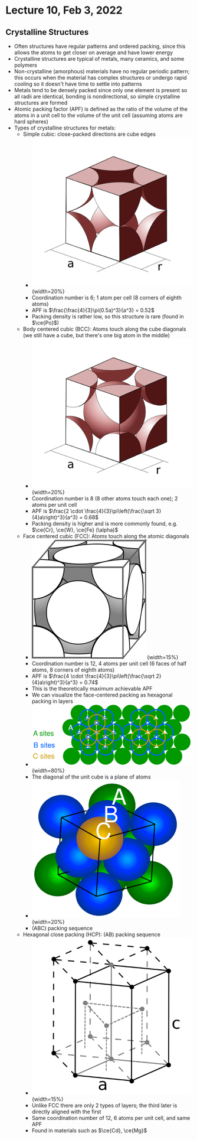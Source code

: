 # Lecture 10, Feb 3, 2022

## Crystalline Structures

* Often structures have regular patterns and ordered packing, since this allows the atoms to get closer on average and have lower energy
* Crystalline structures are typical of metals, many ceramics, and some polymers
* Non-crystalline (amorphous) materials have no regular periodic pattern; this occurs when the material has complex structures or undergo rapid cooling so it doesn't have time to settle into patterns
* Metals tend to be densely packed since only one element is present so all radii are identical, bonding is nondirectional, so simple crystalline structures are formed
* Atomic packing factor (APF) is defined as the ratio of the volume of the atoms in a unit cell to the volume of the unit cell (assuming atoms are hard spheres)
* Types of crystalline structures for metals:
	* Simple cubic: close-packed directions are cube edges
		* ![Simple cubic](imgs/sc.svg){width=20%}
		* Coordination number is 6; 1 atom per cell (8 corners of eighth atoms)
		* APF is $\frac{\frac{4}{3}\pi(0.5a)^3}{a^3} = 0.52$
		* Packing density is rather low, so this structure is rare (found in $\ce{Po}$)
	* Body centered cubic (BCC): Atoms touch along the cube diagonals (we still have a cube, but there's one big atom in the middle)
		* ![Body centered cubic](imgs/bcc.svg){width=20%}
		* Coordination number is 8 (8 other atoms touch each one); 2 atoms per unit cell
		* APF is $\frac{2 \cdot \frac{4}{3}\pi\left(\frac{\sqrt 3}{4}a\right)^3}{a^3} = 0.68$
		* Packing density is higher and is more commonly found, e.g. $\ce{Cr}, \ce{W}, \ce{Fe} (\alpha)$
	* Face centered cubic (FCC): Atoms touch along the atomic diagonals
		* ![Face centered cubic](imgs/fcc.svg){width=15%}
		* Coordination number is 12, 4 atoms per unit cell (6 faces of half atoms, 8 corners of eighth atoms)
		* APF is $\frac{4 \cdot \frac{4}{3}\pi\left(\frac{\sqrt 2}{4}a\right)^3}{a^3} = 0.74$
		* This is the theoretically maximum achievable APF
		* We can visualize the face-centered packing as hexagonal packing in layers
		* ![Hexagonal layers](imgs/hexlayers.png){width=80%}
		* The diagonal of the unit cube is a plane of atoms
		* ![FCC hex unit cell](imgs/fcc2.png){width=20%}
		* (ABC) packing sequence
	* Hexagonal close packing (HCP): (AB) packing sequence
		* ![Hexagonal close packing](imgs/hcp.svg){width=15%}
		* Unlike FCC there are only 2 types of layers; the third later is directly aligned with the first
		* Same coordination number of 12, 6 atoms per unit cell, and same APF
		* Found in materials such as $\ce{Cd}, \ce{Mg}$

